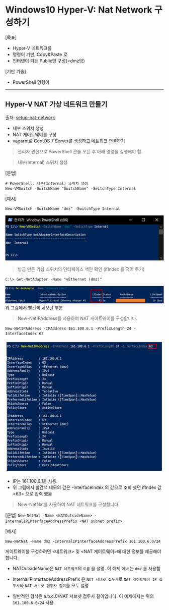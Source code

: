 # Windows10 Hyper-V: Nat Network 구성하기

[목표]
- Hyper-V 네트워크를
- 명령어 기반, Copy&Paste 로
- 인터넷이 되는 Public망 구성(=dmz망)

[기반 기술]

- PowerShell 명령어

---

## Hyper-V NAT 가상 네트워크 만들기

출처: [setup-nat-network](https://docs.microsoft.com/ko-kr/virtualization/hyper-v-on-windows/user-guide/setup-nat-network)

- 내부 스위치 생성
- NAT 게이트웨이를 구성
- vagarnt로 CentOS 7 Server를 생성하고 네트워크 연결하기


> 관리자 권한으로 PowerShell 콘솔 오픈 후 아래 명령을 실행해야 함.


> 내부(Internal) 스위치 생성

[문법]

```
# PowerShell. 내부(Internal) 스위치 생성
New-VMSwitch -SwitchName "SwitchName" -SwitchType Internal
```

[예시]

```
New-VMSwitch -SwitchName "dmz" -SwitchType Internal
```

![실행결과](images/hyper-v/result01.jpg)

> 방금 만든 가상 스위치의 인터페이스 색인 확인 (ifIndex 를 적어 두기)

```
C:\> Get-NetAdapter -Name "vEthernet (dmz)"
```

![실행결과](images/hyper-v/result02.jpg)
위 그림에서 빨간색 네모난 부분

> New-NetIPAddress를 사용하여 NAT 게이트웨이를 구성합니다.

```
New-NetIPAddress -IPAddress 161.100.6.1 -PrefixLength 24 -InterfaceIndex 63
```

![실행결과](images/hyper-v/result03.jpg)

- IP는 161.100.6.1을 사용.
- 위 그림에서 빨간색 네모의 값은 -InterfaceIndex 의 값으로 조회 했던 ifIndex 값 <63> 으로 입력 했음

> New-NetNat를 사용하여 NAT 네트워크를 구성합니다.

[문법]
` New-NetNat -Name <NATOutsideName> -InternalIPInterfaceAddressPrefix <NAT subnet prefix> `

[예시]

```
New-NetNat -Name dmz -InternalIPInterfaceAddressPrefix 161.100.6.0/24
```

게이트웨이를 구성하려면 <네트워크> 및 <NAT 게이트웨이>에 대한 정보를 제공해야 합니다.

- NATOutsideName은 `NAT 네트워크`의 `이름` 을 설명. 이 예제 에서는 `dmz` 를 사용함

- InternalIPInterfaceAddressPrefix 은 `NAT 서브넷 접두사`로 `NAT 게이트웨이 IP 접두사`와 `NAT 서브넷 접두사 길이`를 모두 설명
- 일반적인 형식은 a.b.c.0/NAT 서브넷 접두사 길이입니다. 이 예제에서는 위의 `161.100.6.0/24` 사용
